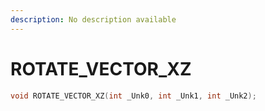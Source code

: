 ```yaml
---
description: No description available 
---
```


# ROTATE_VECTOR_XZ

```cpp
void ROTATE_VECTOR_XZ(int _Unk0, int _Unk1, int _Unk2);
```